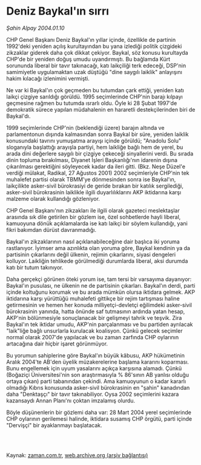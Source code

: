 # Deniz Baykal'ın sırrı

*Şahin Alpay 2004.01.10*

<td class="columnist-detail">
<p>CHP Genel Başkanı Deniz Baykal'ın yıllar içinde, özellikle de partinin 1992'deki yeniden açılış kurultayından bu yana izlediği politik çizgideki zikzaklar giderek daha çok dikkat çekiyor. Baykal, söz konusu kurultayda CHP'de bir yeniden doğuş umudu uyandırmıştı. Bu bağlamda Kürt sorununda liberal bir tavır takınacağı, katı laikçiliği terk edeceği, DSP'nin samimiyetle uygulamaktan uzak düştüğü "dine saygılı laiklik" anlayışını hakim kılacağı izlenimini vermişti.</p>
<p>
<div id="haberMetinDiv">
<p>Ne var ki Baykal'ın çok geçmeden bu tutumdan çark ettiği, yeniden katı laikçi çizgiye sarıldığı görüldü. 1995 seçimlerinde CHP'nin barajı kılpayı geçmesine rağmen bu tutumda ısrarlı oldu. Öyle ki 28 Şubat 1997'de demokratik sürece yapılan müdahalenin en hararetli destekçilerinden biri de Baykal'dı. 
<p>1999 seçimlerinde CHP'nin (beklendiği üzere) barajın altında ve parlamentonun dışında kalmasından sonra Baykal bir süre, yeniden laiklik konusundaki tavrını yumuşatma arayışı içinde görüldü; "Anadolu Solu" sloganıyla başlattığı arayışla partiyi, hem laikliğe bağlı hem de yerel, bu arada dini değerlere saygılı bir çizgiye çekeceği sinyallerini verdi. Bu sırada dinin topluma bırakılması, Diyanet İşleri Başkanlığı'nın idarenin dışına çıkarılması gerektiğini söyleyecek kadar da ileri gitti. (Bkz. Neşe Düzel'e verdiği mülakat, Radikal, 27 Ağustos 2001) 2002 seçimleriyle CHP'nin tek muhalefet partisi olarak TBMM'ye dönmesinden sonra ise Baykal'ın, laikçilikte asker-sivil bürokrasiyi de geride bırakan bir katılık sergilediği, asker-sivil bürokrasinin laiklikle ilgili duyarlılıklarını AKP iktidarına karşı malzeme olarak kullandığı gözleniyor. 
<p>CHP Genel Başkanı'nın zikzakları ile ilgili olarak gazeteci meslektaşlar arasında sık dile getirilen bir gözlem ise, özel sohbetlerde hayli liberal, kamuoyuna dönük açıklamalarda ise katı laikçi bir söylem kullandığı, yani fikri bakımdan dürüst davranmadığı. 
<p>Baykal'ın zikzaklarının nasıl açıklanabileceğine dair başlıca iki yoruma rastlanıyor. İyimser ama azınlıkta olan yoruma göre, Baykal kendinin ya da partisinin çıkarlarını değil ülkenin, rejimin çıkarlarını, siyasi dengeleri kolluyor. Laikliğin tehlikede görülmediği durumlarda liberal, aksi durumda katı bir tutum takınıyor. 
<p>Daha gerçekçi görünen öteki yorum ise, tam tersi bir varsayıma dayanıyor: Baykal'ın pusulası, ne ülkenin ne de partisinin çıkarları. Baykal'ın derdi, parti içinde koltuğunu korumak ve bu arada mümkün olursa iktidara gelmek. AKP iktidarına karşı yürüttüğü muhalefeti gittikçe bir rejim tartışması haline getirmesinin ve hemen her konuda milliyetçi-devletçi eğilimdeki asker-sivil bürokrasinin yanında, hatta önünde saf tutmasının ardında yatan hesap, AKP'nin bölünmesiyle sonuçlanacak bir gelişmeyi tahrik ve teşvik. Zira Baykal'ın tek iktidar umudu, AKP'nin parçalanması ve bu partiden ayrılacak "laik"liğe bağlı unsurlarla kurulacak koalisyon. Çünkü gelecek seçimler normal olarak 2007'de yapılacak ve bu zaman zarfında CHP oylarının artacağına dair hiçbir işaret görünmüyor. 
<p>Bu yorumun sahiplerine göre Baykal'ın büyük kâbusu, AKP hükümetinin Aralık 2004'te AB'den üyelik müzakerelerine başlama kararını koparması. Bunu engellemek için uyum yasalarını açıkça karşısına alamadı. Çünkü (Boğaziçi Üniversitesi'nin son araştırmasıyla % 86'sının AB yanlısı olduğu ortaya çıkan) parti tabanından çekindi. Ama kamuoyunun o kadar kararlı olmadığı Kıbrıs konusunda asker-sivil bürokrasinin en "şahin" kanadından daha "Denktaşçı" bir tavır takınabiliyor. Oysa 2002 seçimlerini kazara kazansaydı Annan Planı'nı çoktan imzalamış olurdu. 
<p>Böyle düşünenlerin bir gözlemi daha var: 28 Mart 2004 yerel seçimlerinde CHP oylarının gerilemesi halinde, iktidara susamış CHP örgütü, parti içinde "Dervişçi" bir ayaklanmayı başlatacak.</p></p></p></p></p></p></p></div>
</p>


<p><br>
		 </br></p></td>

Kaynak: [zaman.com.tr](http://zaman.com.tr/yazar.do?yazino=2556), [web.archive.org (arşiv bağlantısı)](http://web.archive.org/web/20120314234306/http://www.zaman.com.tr/yazar.do?yazino=2556)
